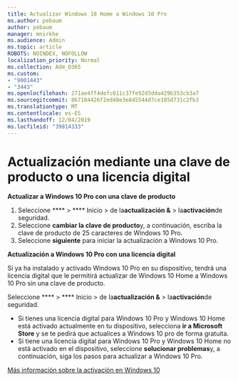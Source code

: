 ```yaml
---
title: Actualizar Windows 10 Home a Windows 10 Pro
ms.author: pebaum
author: pebaum
manager: mnirkhe
ms.audience: Admin
ms.topic: article
ROBOTS: NOINDEX, NOFOLLOW
localization_priority: Normal
ms.collection: Adm_O365
ms.custom:
- "9001443"
- "3443"
ms.openlocfilehash: 271ae4ff4defc611c37fe92d3dda429b353cb3a7
ms.sourcegitcommit: 867184426f2ed48e3e845544d7ce185d731c2fb3
ms.translationtype: MT
ms.contentlocale: es-ES
ms.lasthandoff: 12/04/2019
ms.locfileid: "39814333"
---
```

# <a name="upgrade-using-either-a-product-key-or-a-digital-license"></a>Actualización mediante una clave de producto o una licencia digital

**Actualizar a Windows 10 Pro con una clave de producto**

1. Seleccione **** > **** Inicio > de la**actualización &** > la**activación**de seguridad.
2. Seleccione **cambiar la clave de producto**y, a continuación, escriba la clave de producto de 25 caracteres de Windows 10 Pro.
3. Seleccione **siguiente** para iniciar la actualización a Windows 10 Pro.

**Actualización a Windows 10 Pro con una licencia digital**

Si ya ha instalado y activado Windows 10 Pro en su dispositivo, tendrá una licencia digital que le permitirá actualizar de Windows 10 Home a Windows 10 Pro sin una clave de producto.

Seleccione **** > **** Inicio > de la**actualización &** > la**activación**de seguridad.

- Si tienes una licencia digital para Windows 10 Pro y Windows 10 Home está activado actualmente en tu dispositivo, selecciona **ir a Microsoft Store** y se te pedirá que actualices a Windows 10 pro de forma gratuita.
- Si tiene una licencia digital para Windows 10 Pro y Windows 10 Home no está activado en el dispositivo, seleccione **solucionar problemas**y, a continuación, siga los pasos para actualizar a Windows 10 Pro.

[Más información sobre la activación en Windows 10](https://support.microsoft.com/help/12440)